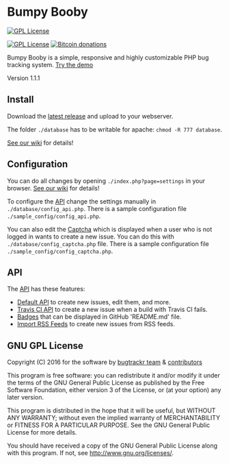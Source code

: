 # Bumpy Booby

[![GPL License](https://img.shields.io/github/issues/bugtrackr/bumpy-booby.svg)](https://github.com/bugtrackr/bumpy-booby/issues)

[![GPL License](https://img.shields.io/badge/license-GPL-blue.svg)](https://bugtrackr.github.io/license/)
[![Bitcoin donations](https://img.shields.io/badge/tips---%3E_bitcoin-pink.svg)](https://blockchain.info/address/1PuhHFRSqYyxbtLmvoF3D1LkoY2mVENCia)

Bumpy Booby is a simple, responsive and highly customizable PHP bug tracking system. [Try the demo](https://bumpybooby.herokuapp.com/)

Version 1.1.1

## Install

Download the [latest release](https://github.com/bugtrackr/bumpy-booby/releases/latest) and upload to your webserver.

The folder `./database` has to be writable for apache: `chmod -R 777 database`.

[See our wiki](https://bugtrackr.github.io/wiki/install/) for details!

## Configuration

You can do all changes by opening `./index.php?page=settings` in your browser. [See our wiki](https://bugtrackr.github.io/wiki/config/) for details!

To configure the [API](https://bugtrackr.github.io/api/) change the settings manually in `./database/config_api.php`. 
There is a sample configuration file `./sample_config/config_api.php`.

You can also edit the [Captcha](https://bugtrackr.github.io/wiki/captcha/) which is displayed when a user who is not logged in wants to create a new issue. 
You can do this with `./database/config_captcha.php` file. There is a sample configuration file `./sample_config/config_captcha.php`.

## API

The [API](https://bugtrackr.github.io/api/) has these features:

 * [Default API](https://bugtrackr.github.io/api/bumpybooby/) to create new issues, edit them, and more.
 * [Travis CI API](https://bugtrackr.github.io/api/travis-ci/) to create a new issue when a build with Travis CI fails.
 * [Badges](https://bugtrackr.github.io/api/badges/) that can be displayed in GitHub 'README.md' file.
 * [Import RSS Feeds](https://bugtrackr.github.io/api/rss/) to create new issues from RSS feeds.

## GNU GPL License

Copyright (C) 2016 for the software by 
[bugtrackr team](https://github.com/bugtrackr) & 
[contributors](https://github.com/bugtrackr/bumpy-booby/graphs/contributors)

This program is free software: you can redistribute it and/or modify
it under the terms of the GNU General Public License as published by
the Free Software Foundation, either version 3 of the License, or
(at your option) any later version.

This program is distributed in the hope that it will be useful,
but WITHOUT ANY WARRANTY; without even the implied warranty of
MERCHANTABILITY or FITNESS FOR A PARTICULAR PURPOSE. See the
GNU General Public License for more details.

You should have received a copy of the GNU General Public License
along with this program. If not, see <http://www.gnu.org/licenses/>.
